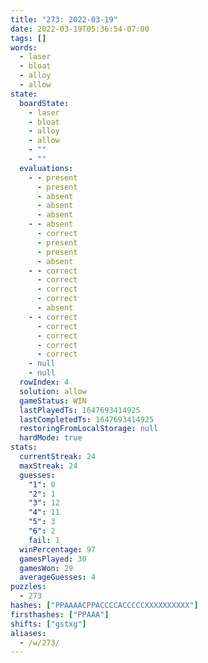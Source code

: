 ```yaml
---
title: "273: 2022-03-19"
date: 2022-03-19T05:36:54-07:00
tags: []
words:
  - laser
  - bloat
  - alloy
  - allow
state:
  boardState:
    - laser
    - bloat
    - alloy
    - allow
    - ""
    - ""
  evaluations:
    - - present
      - present
      - absent
      - absent
      - absent
    - - absent
      - correct
      - present
      - present
      - absent
    - - correct
      - correct
      - correct
      - correct
      - absent
    - - correct
      - correct
      - correct
      - correct
      - correct
    - null
    - null
  rowIndex: 4
  solution: allow
  gameStatus: WIN
  lastPlayedTs: 1647693414925
  lastCompletedTs: 1647693414925
  restoringFromLocalStorage: null
  hardMode: true
stats:
  currentStreak: 24
  maxStreak: 24
  guesses:
    "1": 0
    "2": 1
    "3": 12
    "4": 11
    "5": 3
    "6": 2
    fail: 1
  winPercentage: 97
  gamesPlayed: 30
  gamesWon: 29
  averageGuesses: 4
puzzles:
  - 273
hashes: ["PPAAAACPPACCCCACCCCCXXXXXXXXXX"]
firsthashes: ["PPAAA"]
shifts: ["gstxg"]
aliases:
  - /w/273/
---
```

<!-- more -->
